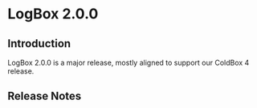 # LogBox 2.0.0

## Introduction

LogBox 2.0.0 is a major release, mostly aligned to support our ColdBox 4 release.

## Release Notes